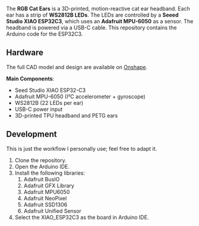 The **RGB Cat Ears** is a 3D-printed, motion-reactive cat ear headband. Each ear has a strip of **WS2812B LEDs**. The LEDs are controlled by a **Seeed Studio XIAO ESP32C3**, which uses an **Adafruit MPU-6050** as a sensor. The headband is powered via a USB-C cable. This repository contains the Arduino code for the ESP32C3.

## Hardware

The full CAD model and design are available on [Onshape](https://cad.onshape.com/documents/aee8694863dfed44766b44b6/w/e9796f69ad3ce933161dcc72/e/a92e5c633d0d9e836d9ece51?renderMode=0&uiState=68f36529a2913f7217212281).

**Main Components**:
- Seed Studio XIAO ESP32-C3
- Adafruit MPU-6050 (I²C accelerometer + gyroscope)  
- WS2812B (22 LEDs per ear)  
- USB-C power input  
- 3D-printed TPU headband and PETG ears

## Development

This is just the workflow I personally use; feel free to adapt it.

1. Clone the repository.
2. Open the Arduino IDE.
3. Install the following libraries:
    1. Adafruit BusIO
    2. Adafruit GFX Library
    3. Adafruit MPU6050
    4. Adafruit NeoPixel
    5. Adafruit SSD1306
    6. Adafruit Unified Sensor
4. Select the XIAO_ESP32C3 as the board in Arduino IDE.
